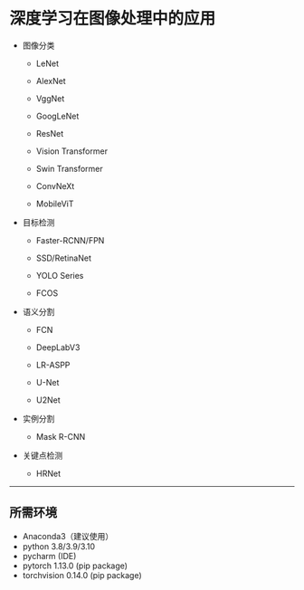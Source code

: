# 深度学习在图像处理中的应用

* 图像分类
  * LeNet
 
  * AlexNet

  * VggNet

  * GoogLeNet
 
  * ResNet

  * Vision Transformer

  * Swin Transformer

  * ConvNeXt

  * MobileViT

* 目标检测
  * Faster-RCNN/FPN

  * SSD/RetinaNet

  * YOLO Series

  * FCOS

* 语义分割 
  * FCN 

  * DeepLabV3 

  * LR-ASPP

  * U-Net

  * U2Net

* 实例分割
  * Mask R-CNN

* 关键点检测
  * HRNet
---

## 所需环境
* Anaconda3（建议使用）
* python 3.8/3.9/3.10
* pycharm (IDE)
* pytorch 1.13.0 (pip package)
* torchvision 0.14.0 (pip package)
